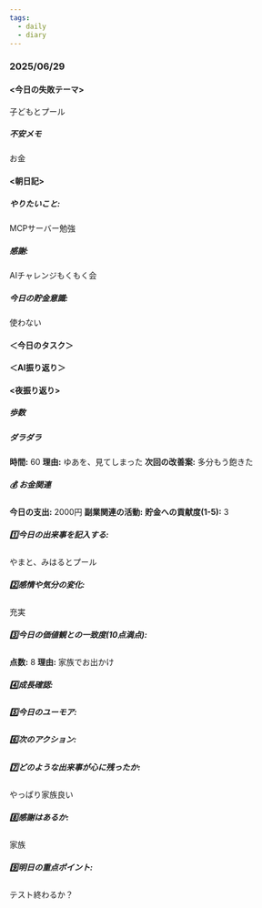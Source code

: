 ```yaml
---
tags:
  - daily
  - diary
---
```

### 2025/06/29

#### <今日の失敗テーマ>
子どもとプール
##### 不安メモ
お金
#### <朝日記>
##### やりたいこと: 
MCPサーバー勉強
##### 感謝: 
AIチャレンジもくもく会
##### 今日の貯金意識: 
使わない
#### ＜今日のタスク＞

#### ＜AI振り返り＞

#### <夜振り返り>
##### 歩数

##### ダラダラ
**時間:** 60
**理由:** ゆあを、見てしまった
**次回の改善案:** 多分もう飽きた

##### 💰 お金関連
**今日の支出:** 2000円
**副業関連の活動:** 
**貯金への貢献度(1-5):** 
3
##### 1️⃣今日の出来事を記入する: 
やまと、みはるとプール
##### 2️⃣感情や気分の変化: 
充実
##### 3️⃣今日の価値観との一致度(10点満点): 
**点数:** 8
**理由:** 家族でお出かけ

##### 4️⃣成長確認: 

##### 5️⃣今日のユーモア: 

##### 6️⃣次のアクション: 

##### 7️⃣どのような出来事が心に残ったか: 
やっぱり家族良い
##### 8️⃣感謝はあるか:
家族
##### 9️⃣明日の重点ポイント:
テスト終わるか？
